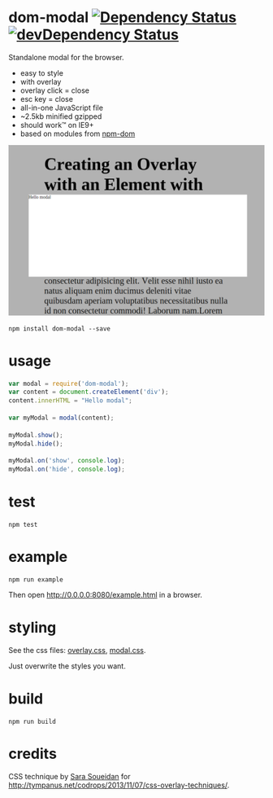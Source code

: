 # dom-modal [![Dependency Status](http://img.shields.io/david/ThankYouMotion/dom-modal.svg?style=flat-square)](https://david-dm.org/ThankYouMotion/dom-modal) [![devDependency Status](http://img.shields.io/david/dev/ThankYouMotion/dom-modal.svg?style=flat-square)](https://david-dm.org/ThankYouMotion/dom-modal#info=devDependencies)

Standalone modal for the browser.

- easy to style
- with overlay
- overlay click = close
- esc key = close
- all-in-one JavaScript file
- ~2.5kb minified gzipped
- should work™ on IE9+
- based on modules from [npm-dom](https://github.com/npm-dom)

![screenshot](screenshot.png)

```shell
npm install dom-modal --save
```

# usage

```js
var modal = require('dom-modal');
var content = document.createElement('div');
content.innerHTML = "Hello modal";

var myModal = modal(content);

myModal.show();
myModal.hide();

myModal.on('show', console.log);
myModal.on('hide', console.log);
```

# test

```
npm test
```

# example

```
npm run example
```

Then open http://0.0.0.0:8080/example.html in a browser.

# styling

See the css files: [overlay.css](overlay.css), [modal.css](modal.css).

Just overwrite the styles you want.

# build

```shell
npm run build
```

# credits

CSS technique by [Sara Soueidan](https://twitter.com/SaraSoueidan) for http://tympanus.net/codrops/2013/11/07/css-overlay-techniques/.
